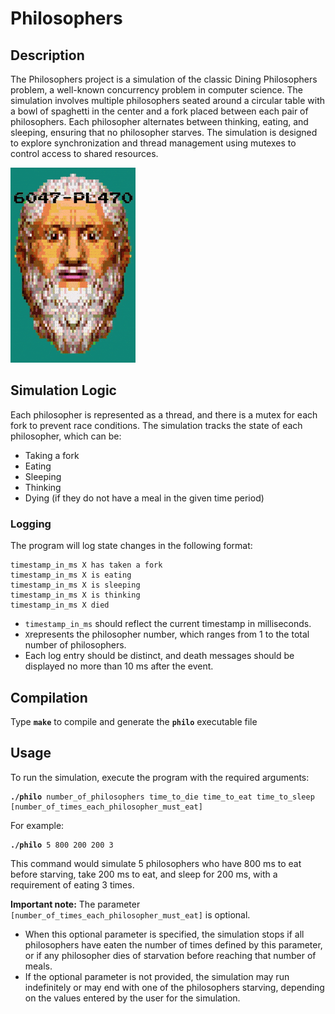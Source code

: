 <h1>Philosophers</h1>



<h2>Description</h2>

<p>The Philosophers project is a simulation of the classic Dining Philosophers problem, a well-known concurrency problem in computer science. The simulation involves multiple philosophers seated around a circular table with a bowl of spaghetti in the center and a fork placed between each pair of philosophers. Each philosopher alternates between thinking, eating, and sleeping, ensuring that no philosopher starves. The simulation is designed to explore synchronization and thread management using mutexes to control access to shared resources.</p>

![pl470](https://raw.githubusercontent.com/sidev86/philosophers/master/plato.gif)

<h2>Simulation Logic</h2>

Each philosopher is represented as a thread, and there is a mutex for each fork to prevent race conditions.
The simulation tracks the state of each philosopher, which can be:
<ul>
  <li>Taking a fork</li>
  <li>Eating</li>
  <li>Sleeping</li>
  <li>Thinking</li>
  <li>Dying (if they do not have a meal in the given time period)</li>
</ul>

<h3>Logging</h3>
<p>The program will log state changes in the following format:</p>
<pre><code>timestamp_in_ms X has taken a fork
timestamp_in_ms X is eating
timestamp_in_ms X is sleeping
timestamp_in_ms X is thinking
timestamp_in_ms X died</code></pre>

<ul>
  <li><code>timestamp_in_ms</code> should reflect the current timestamp in milliseconds.</li>
  <li><code>X</code>represents the philosopher number, which ranges from 1 to the total number of philosophers.</li>
  <li>Each log entry should be distinct, and death messages should be displayed no more than 10 ms after the event.</li>
</ul>

<h2>Compilation</h2>
Type <strong><code>make</code></strong> to compile and generate the <strong><code>philo</code></strong> executable file

<h2>Usage</h2>
<p>To run the simulation, execute the program with the required arguments:</p>
<pre><code><strong>./philo</strong> number_of_philosophers time_to_die time_to_eat time_to_sleep [number_of_times_each_philosopher_must_eat]</code></pre>

<p>For example:</p>
<pre><code><strong>./philo</strong> 5 800 200 200 3</code></pre>

<p>This command would simulate 5 philosophers who have 800 ms to eat before starving, take 200 ms to eat, and sleep for 200 ms, with a requirement of eating 3 times.</p>
<p><strong>Important note:</strong> The parameter <code>[number_of_times_each_philosopher_must_eat]</code> is optional. 
<ul>
  <li>When this optional parameter is specified, the simulation stops if all philosophers have eaten the number of times defined by this parameter, or if any philosopher dies of starvation before reaching that number of meals.</li>
  <li> If the optional parameter is not provided, the simulation may run indefinitely or may end with one of the philosophers starving, depending on the values entered by the user for the simulation.</li>
</ul></p>

